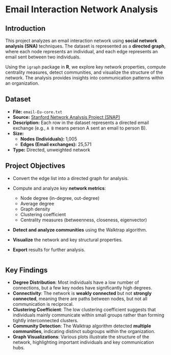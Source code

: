 # **Email Interaction Network Analysis**
## **Introduction**
This project analyzes an email interaction network using **social network analysis (SNA)** techniques. The dataset is represented as a **directed graph**, where each node represents an individual, and each edge represents an email sent between two individuals.

Using the `igraph` package in **R**, we explore key network properties, compute centrality measures, detect communities, and visualize the structure of the network. The analysis provides insights into communication patterns within an organization.

## **Dataset**
- **File:** `email-Eu-core.txt`
- **Source:** [Stanford Network Analysis Project (SNAP)](https://snap.stanford.edu/data/)
- **Description:** Each row in the dataset represents a directed email exchange (e.g., `A B` means person A sent an email to person B).
- **Size:**
  - **Nodes (Individuals):** 1,005
  - **Edges (Email exchanges):** 25,571
- **Type:** Directed, unweighted network

## **Project Objectives**
- Convert the edge list into a directed graph for analysis.
- Compute and analyze key **network metrics**:
  - Node degree (in-degree, out-degree)
  - Average degree
  - Graph density
  - Clustering coefficient
  - Centrality measures (betweenness, closeness, eigenvector)
- **Detect and analyze communities** using the Walktrap algorithm.
- **Visualize** the network and key structural properties.
- **Export** results for further analysis.

  ```
  
## **Key Findings**
- **Degree Distribution**: Most individuals have a low number of connections, but a few key nodes have significantly high degrees.
- **Connectivity**: The network is **weakly connected** but not **strongly connected**, meaning there are paths between nodes, but not all communication is reciprocal.
- **Clustering Coefficient**: The low clustering coefficient suggests that individuals mainly communicate within small groups rather than forming tightly interconnected clusters.
- **Community Detection**: The Walktrap algorithm detected **multiple communities**, indicating distinct subgroups within the organization.
- **Graph Visualizations**: Various plots illustrate the structure of the network, highlighting important individuals and key communication hubs.

